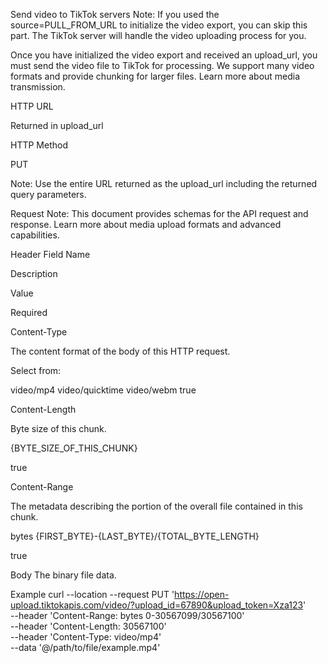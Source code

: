 Send video to TikTok servers
Note: If you used the source=PULL_FROM_URL to initialize the video export, you can skip this part. The TikTok server will handle the video uploading process for you.

Once you have initialized the video export and received an upload_url, you must send the video file to TikTok for processing. We support many video formats and provide chunking for larger files. Learn more about media transmission.

HTTP URL

Returned in upload_url

HTTP Method

PUT

Note: Use the entire URL returned as the upload_url including the returned query parameters.

Request
Note: This document provides schemas for the API request and response. Learn more about media upload formats and advanced capabilities.

Header
Field Name

Description

Value

Required

Content-Type

The content format of the body of this HTTP request.

Select from:

video/mp4
video/quicktime
video/webm
true


Content-Length

Byte size of this chunk.

{BYTE_SIZE_OF_THIS_CHUNK}

true


Content-Range

The metadata describing the portion of the overall file contained in this chunk.

bytes {FIRST_BYTE}-{LAST_BYTE}/{TOTAL_BYTE_LENGTH}

true

Body
The binary file data.

Example
curl --location --request PUT 'https://open-upload.tiktokapis.com/video/?upload_id=67890&upload_token=Xza123' \
--header 'Content-Range: bytes 0-30567099/30567100' \
--header 'Content-Length: 30567100'\
--header 'Content-Type: video/mp4' \
--data '@/path/to/file/example.mp4'
